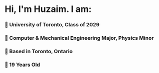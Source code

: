 <h1>Hi, I'm Huzaim. I am:</h1>

<h3>📘 University of Toronto, Class of 2029 </h3>
<h3>🔧 Computer & Mechanical Engineering Major, Physics Minor</h3>
<h3>🏢 Based in Toronto, Ontario</h3>
<h3>📆 19 Years Old</h3>




<!---
huzaimm01/huzaimm01 is a ✨ special ✨ repository because its `README.md` (this file) appears on your GitHub profile.
You can click the Preview link to take a look at your changes.
--->
